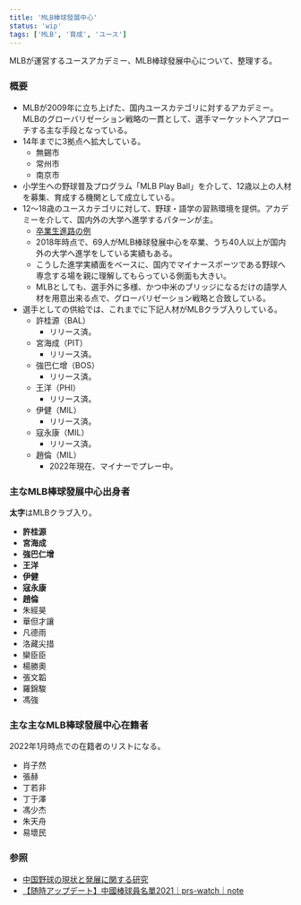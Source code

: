 ```yaml
---
title: 'MLB棒球發展中心'
status: 'wip'
tags: ['MLB', '育成', 'ユース']
---
```


MLBが運営するユースアカデミー、MLB棒球發展中心について、整理する。

### 概要

- MLBが2009年に立ち上げた、国内ユースカテゴリに対するアカデミー。MLBのグローバリゼーション戦略の一貫として、選手マーケットへアプローチする主な手段となっている。
- 14年までに3拠点へ拡大している。
  - 無錫市
  - 常州市
  - 南京市
- 小学生への野球普及プログラム「MLB Play Ball」を介して、12歳以上の人材を募集、育成する機関として成立している。
- 12〜18歳のユースカテゴリに対して、野球・語学の習熟環境を提供。アカデミーを介して、国内外の大学へ進学するパターンが主。
  - [卒業生進路の例](https://twitter.com/CHNbangqiu/status/735807533114265600)
  - 2018年時点で、69人がMLB棒球發展中心を卒業、うち40人以上が国内外の大学へ進学をしている実績もある。
  - こうした進学実績面をベースに、国内でマイナースポーツである野球へ専念する場を親に理解してもらっている側面も大きい。
  - MLBとしても、選手外に多様、かつ中米のブリッジになるだけの語学人材を用意出来る点で、グローバリゼーション戦略と合致している。
- 選手としての供給では、これまでに下記人材がMLBクラブ入りしている。
  - 許桂源（BAL）
    - リリース済。
  - 宮海成（PIT）
    - リリース済。
  - 強巴仁增（BOS）
    - リリース済。
  - 王洋（PHI）
    - リリース済。
  - 伊健（MIL）
    - リリース済。
  - 寇永康（MIL）
    - リリース済。
  - 趙倫（MIL）
    - 2022年現在、マイナーでプレー中。

### 主なMLB棒球發展中心出身者

**太字**はMLBクラブ入り。

- **許桂源**
- **宮海成**
- **強巴仁增**
- **王洋**
- **伊健**
- **寇永康**
- **趙倫**
- 朱經昊
- 華但才讓
- 凡德雨
- 洛藏尖措
- 欒臣臣
- 楊勝奧
- 張文韜
- 羅錦駿
- 馮強

### 主な主なMLB棒球發展中心在籍者

2022年1月時点での在籍者のリストになる。

- 肖子然
- 張赫
- 丁若非
- 丁于澤
- 馮少杰
- 朱天舟
- 易壞民


### 参照

- [中国野球の現状と発展に関する研究](https://www.waseda.jp/tokorozawa/kg/doc/50_ronbun/2019/5018A051.pdf)
- [【随時アップデート】中國棒球員名單2021｜prs-watch｜note](https://note.com/p_rs_watch/n/nf236f7d9a63f)